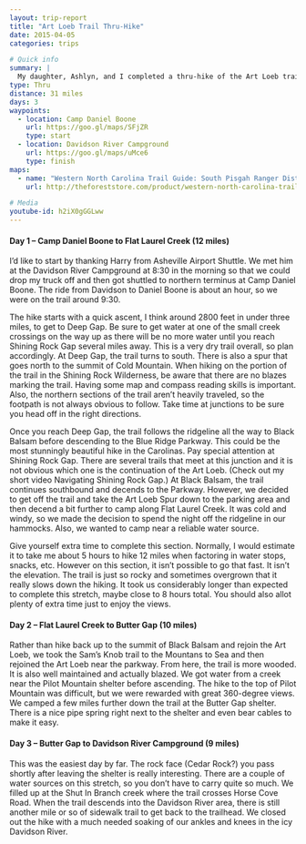 ```yaml
---
layout: trip-report
title: "Art Loeb Trail Thru-Hike"
date: 2015-04-05
categories: trips

# Quick info
summary: |
  My daughter, Ashlyn, and I completed a thru-hike of the Art Loeb trail over spring break, March 30 – April 1, 2015.
type: Thru
distance: 31 miles
days: 3
waypoints:
  - location: Camp Daniel Boone
    url: https://goo.gl/maps/SFjZR
    type: start
  - location: Davidson River Campground
    url: https://goo.gl/maps/uMce6
    type: finish
maps: 	
  - name: "Western North Carolina Trail Guide: South Pisgah Ranger District Including Bent Creek"
    url: http://theforeststore.com/product/western-north-carolina-trail-guide-south-pisgah-ranger-district-including-bent-creek/

# Media
youtube-id: h2iX0gGGLww
---
```



#### Day 1 – Camp Daniel Boone to Flat Laurel Creek (12 miles)

I’d like to start by thanking Harry from Asheville Airport Shuttle. We met him at the Davidson River Campground at 8:30 in the morning so that we could drop my truck off and then got shuttled to northern terminus at Camp Daniel Boone. The ride from Davidson to Daniel Boone is about an hour, so we were on the trail around 9:30.

The hike starts with a quick ascent, I think around 2800 feet in under three miles, to get to Deep Gap. Be sure to get water at one of the small creek crossings on the way up as there will be no more water until you reach Shining Rock Gap several miles away. This is a very dry trail overall, so plan accordingly. At Deep Gap, the trail turns to south. There is also a spur that goes north to the summit of Cold Mountain. When hiking on the portion of the trail in the Shining Rock Wilderness, be aware that there are no blazes marking the trail. Having some map and compass reading skills is important. Also, the northern sections of the trail aren’t heavily traveled, so the footpath is not always obvious to follow. Take time at junctions to be sure you head off in the right directions.

Once you reach Deep Gap, the trail follows the ridgeline all the way to Black Balsam before descending to the Blue Ridge Parkway. This could be the most stunningly beautiful hike in the Carolinas. Pay special attention at Shining Rock Gap. There are several trails that meet at this junction and it is not obvious which one is the continuation of the Art Loeb. (Check out my short video Navigating Shining Rock Gap.) At Black Balsam, the trail continues southbound and decends to the Parkway. However, we decided to get off the trail and take the Art Loeb Spur down to the parking area and then decend a bit further to camp along Flat Laurel Creek. It was cold and windy, so we made the decision to spend the night off the ridgeline in our hammocks. Also, we wanted to camp near a reliable water source.

Give yourself extra time to complete this section. Normally, I would estimate it to take me about 5 hours to hike 12 miles when factoring in water stops, snacks, etc. However on this section, it isn’t possible to go that fast. It isn’t the elevation. The trail is just so rocky and sometimes overgrown that it really slows down the hiking. It took us considerably longer than expected to complete this stretch, maybe close to 8 hours total. You should also allot plenty of extra time just to enjoy the views.

#### Day 2 – Flat Laurel Creek to  Butter Gap (10 miles)

Rather than hike back up to the summit of Black Balsam and rejoin the Art Loeb, we took the Sam’s Knob trail to the Mountans to Sea and then rejoined the Art Loeb near the parkway. From here, the trail is more wooded. It is also well maintained and actually blazed. We got water from a creek near the Pilot Mountain shelter before ascending. The hike to the top of Pilot Mountain was difficult, but we were rewarded with great 360-degree views. We camped a few miles further down the trail at the Butter Gap shelter. There is a nice pipe spring right next to the shelter and even bear cables to make it easy.

#### Day 3 – Butter Gap to Davidson River Campground (9 miles)

This was the easiest day by far. The rock face (Cedar Rock?) you pass shortly after leaving the shelter is really interesting. There are a couple of water sources on this stretch, so you don’t have to carry quite so much. We filled up at the Shut In Branch creek where the trail crosses Horse Cove Road. When the trail descends into the Davidson River area, there is still another mile or so of sidewalk trail to get back to the trailhead. We closed out the hike with a much needed soaking of our ankles and knees in the icy Davidson River.
